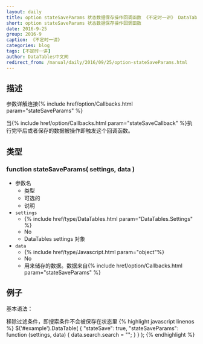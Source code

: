 ```yaml
---
layout: daily
title: option stateSaveParams 状态数据保存操作回调函数 《不定时一讲》 DataTables中文网
short: option stateSaveParams 状态数据保存操作回调函数
date: 2016-9-25
group: 2016-9
caption: 《不定时一讲》
categories: blog
tags: [不定时一讲]
author: DataTables中文网
redirect_from: /manual/daily/2016/09/25/option-stateSaveParams.html
---
```


## 描述
参数详解连接{% include href/option/Callbacks.html param="stateSaveParams" %}

当{% include href/option/Callbacks.html param="stateSaveCallback" %}执行完毕后或者保存的数据被操作即触发这个回调函数。
<!--more-->

## 类型

### function stateSaveParams( settings, data )

- 参数名
    - 类型
    - 可选的
    - 说明
- `settings`
    - {% include href/type/DataTables.html param="DataTables.Settings" %}
    - No
    - DataTables settings 对象
- `data`
    - {% include href/type/Javascript.html param="object"%}
    - No
    - 用来储存的数据。数据来自{% include href/option/Callbacks.html param="stateSaveParams" %}


## 例子
基本语法：

移除过滤条件，即搜索条件不会被保存在状态里
{% highlight javascript linenos %}
$('#example').DataTable( {
  "stateSave": true,
  "stateSaveParams": function (settings, data) {
    data.search.search = "";
  }
} );
{% endhighlight %}
